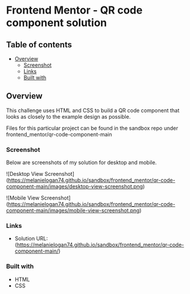 # Frontend Mentor - QR code component solution

## Table of contents

- [Overview](#overview)
  - [Screenshot](#screenshot)
  - [Links](#links)
  - [Built with](#built-with)
 

## Overview
This challenge uses HTML and CSS to build a QR code component that looks as closely to the example design as possible. 

Files for this particular project can be found in the sandbox repo under frontend_mentor/qr-code-component-main

### Screenshot
Below are screenshots of my solution for desktop and mobile.

![Desktop View Screenshot] (https://melanielogan74.github.io/sandbox/frontend_mentor/qr-code-component-main/images/desktop-view-screenshot.png)

![Mobile View Screenshot] (https://melanielogan74.github.io/sandbox/frontend_mentor/qr-code-component-main/images/mobile-view-screenshot.png)


### Links
- Solution URL:(https://melanielogan74.github.io/sandbox/frontend_mentor/qr-code-component-main/)

### Built with
- HTML
- CSS